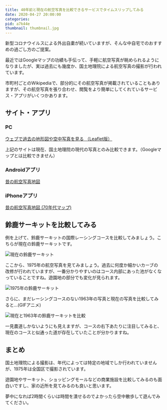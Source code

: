 ```yaml
---
title: 40年前と現在の航空写真を比較できるサービスでタイムスリップしてみる
date: 2020-04-27 20:00:00
categories:
pid: a7k44e
thumbnail: thumbnail.jpg
---
```


新型コロナウイルスによる外出自粛が続いていますが、そんな中自宅でのおすすめの過ごし方のご提案。

最近ではGoogleマップの功績も手伝って、手軽に航空写真が眺められるようになりましたが、実は過去にも幾度か、国土地理院による航空写真の撮影が行われています。

市町村ごとのWikipediaで、部分的にその航空写真が掲載されていることもありますが、その航空写真を張り合わせ、閲覧をより簡単にしてくれているサービス・アプリがいくつかあります。


## サイト・アプリ

### PC

[ウェブで過去の地形図や空中写真を見る （Leaflet版）](http://user.numazu-ct.ac.jp/~tsato/webmap/map/lmap4.html?data=history)

上記のサイトは現在、国土地理院の現代の写真とのみ比較できます。（Googleマップとは比較できません）


### Androidアプリ

[昔の航空写真地図](https://play.google.com/store/apps/details?id=net.aroundit.map70&hl=ja)


### iPhoneアプリ

[昔の航空写真地図 (70年代マップ)](https://apps.apple.com/jp/app/%E6%98%94%E3%81%AE%E8%88%AA%E7%A9%BA%E5%86%99%E7%9C%9F%E5%9C%B0%E5%9B%B3-70%E5%B9%B4%E4%BB%A3%E3%83%9E%E3%83%83%E3%83%97/id1177752029)


## 鈴鹿サーキットを比較してみる

例を上げて、鈴鹿サーキットの国際レーシングコースを比較してみましょう。こちらが現在の鈴鹿サーキットです。

![現在の鈴鹿サーキット](1.jpg)

ここから、1975年の航空写真を見てみましょう。過去に何度か細かいカーブの改修が行われていますが、一番分かりやすいのはコース内部にあった池がなくなっていることですね。遊園地の部分でも変化が見られます。

![1975年の鈴鹿サーキット](2.jpg)

さらに、まだレーシングコースのない1963年の写真と現在の写真を比較してみると...(GIFアニメ)

![現在と1963年の鈴鹿サーキットを比較](anime.gif)

一見農道しかないようにも見えますが、コースの右下あたりに注目してみると、現在のコースと似通った道が存在していたことが分かりますね。


## まとめ

国土地理院による撮影は、年代によっては特定の地域でしか行われていませんが、1975年は全国区で撮影されています。

遊園地やサーキット、ショッピングモールなどの商業施設を比較してみるのも面白いですし、家の近所を見てみるのも良いと思います。

夢中になれば2時間くらいは時間を潰せるのでよかったら空中散歩して遊んでみてください。
